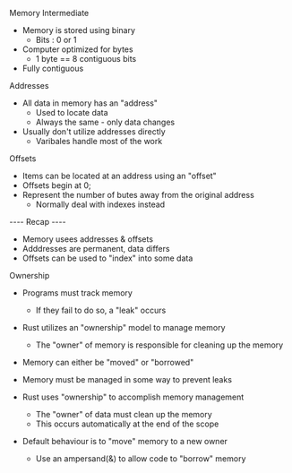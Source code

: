 Memory Intermediate
- Memory is stored using binary
    - Bits : 0 or 1
- Computer optimized for bytes
    - 1 byte == 8 contiguous bits
- Fully contiguous

Addresses
- All data in memory has an "address"
    - Used to locate data
    - Always the same - only data changes
- Usually don't utilize addresses directly
    - Varibales handle most of the work

Offsets
- Items can be located at an address using an "offset"
- Offsets begin at 0;
- Represent the number of butes away from the original address
    - Normally deal with indexes instead



---- Recap ----
- Memory usees addresses & offsets
- Adddresses are permanent, data differs
- Offsets can be used to "index" into some data


Ownership
- Programs must track memory
    - If they fail to do so, a "leak" occurs
- Rust utilizes an "ownership" model to manage memory
    - The "owner" of memory is responsible for cleaning up the memory
- Memory can either be "moved" or "borrowed"

- Memory must be managed in some way to prevent leaks
- Rust uses "ownership" to accomplish memory management
    - The "owner" of data must clean up the memory
    - This occurs automatically at the end of the scope
- Default behaviour is to "move" memory to a new owner
    - Use an ampersand(&) to allow code to "borrow" memory